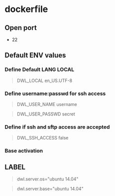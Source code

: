 # dockerfile

## Open port
- 22

## Default ENV values

### Define Default LANG LOCAL
> DWL_LOCAL en_US.UTF-8

### Define username:passwd for ssh access
> DWL_USER_NAME username

> DWL_USER_PASSWD secret

### Define if ssh and sftp access are accepted
> DWL_SSH_ACCESS false

### Base activation

## LABEL
> dwl.server.os="ubuntu 14.04"

> dwl.server.base="ubuntu 14.04"
